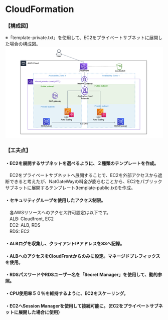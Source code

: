 # CloudFormation

### 【構成図】
※「template-private.txt」を使用して、EC2をプライベートサブネットに展開した場合の構成図。
![configuration.png](configuration.png)

### 【工夫点】
#### ・EC2を展開するサブネットを選べるように、２種類のテンプレートを作成。
　EC2をプライベートサブネットへ展開することで、EC2を外部アクセスから遮断できると考えたが、NatGateWayの料金が膨らむことから、EC2をパブリックサブネットに展開するテンプレート(template-public.txt)を作成。  
#### ・セキュリティグループを使用したアクセス制限。
　各AWSリソースへのアクセス許可設定は以下です。  
　ALB: Cloudfront, EC2  
　EC2: ALB, RDS  
　RDS: EC2  
#### ・ALBログを収集し、クライアントIPアドレスをS3へ記録。  
#### ・ALBへのアクセスをCloudFrontからのみに設定。マネージドプレフィックスを使用。  
#### ・RDSパスワードやRDSユーザー名を「Secret Manager」を使用して、動的参照。
#### ・CPU使用率５０％を維持するように、EC2をスケーリング。  
#### ・EC2へSession Managerを使用して接続可能に。（EC2をプライベートサブネットに展開した場合に使用）